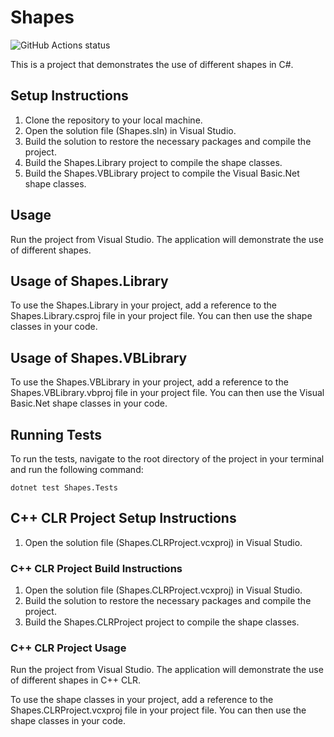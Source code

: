 # Shapes

![GitHub Actions status](https://github.com/obirler/Shapes/actions/workflows/dotnet.yml/badge.svg?branch=master)

This is a project that demonstrates the use of different shapes in C#.

## Setup Instructions

1. Clone the repository to your local machine.
2. Open the solution file (Shapes.sln) in Visual Studio.
3. Build the solution to restore the necessary packages and compile the project.
4. Build the Shapes.Library project to compile the shape classes.
5. Build the Shapes.VBLibrary project to compile the Visual Basic.Net shape classes.

## Usage

Run the project from Visual Studio. The application will demonstrate the use of different shapes.

## Usage of Shapes.Library

To use the Shapes.Library in your project, add a reference to the Shapes.Library.csproj file in your project file. You can then use the shape classes in your code.

## Usage of Shapes.VBLibrary

To use the Shapes.VBLibrary in your project, add a reference to the Shapes.VBLibrary.vbproj file in your project file. You can then use the Visual Basic.Net shape classes in your code.

## Running Tests

To run the tests, navigate to the root directory of the project in your terminal and run the following command:

```shell
dotnet test Shapes.Tests
```

## C++ CLR Project Setup Instructions

1. Open the solution file (Shapes.CLRProject.vcxproj) in Visual Studio.

### C++ CLR Project Build Instructions

1. Open the solution file (Shapes.CLRProject.vcxproj) in Visual Studio.
2. Build the solution to restore the necessary packages and compile the project.
3. Build the Shapes.CLRProject project to compile the shape classes.

### C++ CLR Project Usage

Run the project from Visual Studio. The application will demonstrate the use of different shapes in C++ CLR.

To use the shape classes in your project, add a reference to the Shapes.CLRProject.vcxproj file in your project file. You can then use the shape classes in your code.
